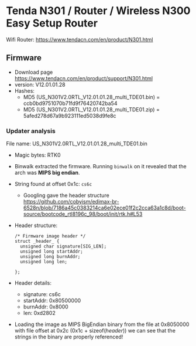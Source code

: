 # Tenda N301 / Router / Wireless N300 Easy Setup Router
Wifi Router: <https://www.tendacn.com/en/product/N301.html>


## Firmware

- Download page <https://www.tendacn.com/en/product/support/N301.html>
- version: V12.01.01.28
- Hashes:
  - MD5 (US_N301V2.0RTL_V12.01.01.28_multi_TDE01.bin) =
      ccb0bd9751070b71fd9f76420742ba54
  - MD5 (US_N301V2.0RTL_V12.01.01.28_multi_TDE01.zip) =
      5afed278d67a9b923111ed5038d9fe8c

### Updater analysis

File name: US_N301V2.0RTL_V12.01.01.28_multi_TDE01.bin

- Magic bytes: RTK0
- Binwalk extracted the firmware. Running `binwalk` on it revealed that the arch
    was **MIPS big endian**.
- String found at offset 0x1c: `cs6c`
  - Googling gave the header structure
      <https://github.com/cobyism/edimax-br-6528n/blob/7186a45c0383214ca6e02ece01f2c2cca63a1c8d/boot-source/bootcode_rtl8196c_98/boot/init/rtk.h#L53>
- Header structure:
    ```
    /* Firmware image header */
    struct _header_ {
      unsigned char signature[SIG_LEN];
      unsigned long startAddr;
      unsigned long burnAddr;
      unsigned long len;

    };

    ```

- Header details:
  - signature: cs6c
  - startAddr: 0x80500000
  - burnAddr: 0x8000
  - len: 0xd2802

- Loading the image as MIPS BigEndian binary from the file at 0x8050000 with
    file offset at 0x2c (0x1c + sizeof(_header_)) we can see that the strings in
    the binary are properly referenced!
